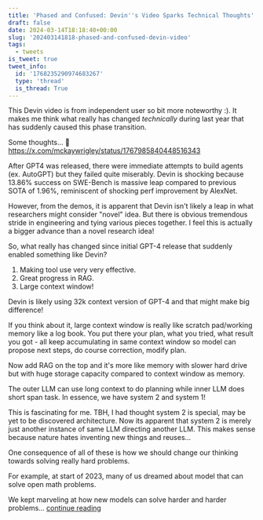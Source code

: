 ```yaml
---
title: 'Phased and Confused: Devin''s Video Sparks Technical Thoughts'
draft: false
date: 2024-03-14T18:18:40+00:00
slug: '202403141818-phased-and-confused-devin-video'
tags:
  - tweets
is_tweet: true
tweet_info:
  id: '1768235290974683267'
  type: 'thread'
  is_thread: True
---
```




This Devin video is from independent user so bit more noteworthy :). It makes me think what really has changed *technically* during last year that has suddenly caused this phase transition. 

Some thoughts... 🧵 <https://x.com/mckaywrigley/status/1767985840448516343>

After GPT4 was released, there were immediate attempts to build agents (ex. AutoGPT) but they failed quite miserably. Devin is shocking because 13.86% success on SWE-Bench is massive leap compared to previous SOTA of 1.96%, reminiscent of shocking perf improvement by AlexNet.

However, from the demos, it is apparent that Devin isn't likely a leap in what researchers might consider "novel" idea. But there is obvious tremendous stride in engineering and tying various pieces together. I feel this is actually a bigger advance than a novel research idea!

So, what really has changed since initial GPT-4 release that suddenly enabled something like Devin?

1. Making tool use very very effective.
2. Great progress in RAG.
3. Large context window!

Devin is likely using 32k context version of GPT-4 and that might make big difference!

If you think about it, large context window is really like scratch pad/working memory like a log book. You put there your plan, what you tried, what result you got - all keep accumulating in same context window so model can propose next steps, do course correction, modify plan.

Now add RAG on the top and it's more like memory with slower hard drive but with huge storage capacity compared to context window as memory. 

The outer LLM can use long context to do planning while inner LLM does short span task. In essence, we have system 2 and system 1!

This is fascinating for me. TBH, I had thought system 2 is special, may be yet to be discovered architecture. Now its apparent that system 2 is merely just another instance of same LLM directing  another LLM. 
This makes sense because nature hates inventing new things and reuses…

One consequence of all of these is how we should change our thinking towards solving really hard problems. 

For example, at start of 2023, many of us dreamed about model that can solve open math problems. 

We kept marveling at how new models can solve harder and harder problems… [continue reading](https://x.com/sytelus/status/1768235290974683267)
